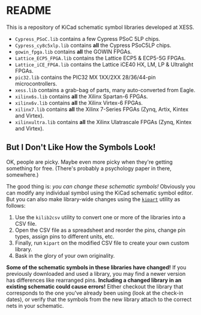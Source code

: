 # README

This is a repository of KiCad schematic symbol libraries developed at XESS.

* `Cypress_PSoC.lib` contains a few Cypress PSoC 5LP chips.
* `Cypress_cy8c5xlp.lib` contains **all** the Cypress PSoC5LP chips.
* `gowin_fpga.lib` contains **all** the GOWIN FPGAs.
* `Lattice_ECP5_FPGA.lib` contains the Lattice ECP5 & ECP5-5G FPGAs.
* `Lattice_iCE_FPGA.lib` contains the Lattice iCE40 HX, LM, LP & Ultralight FPGAs.
* `pic32.lib` contains the PIC32 MX 1XX/2XX 28/36/44-pin microcontrollers.
* `xess.lib` contains a grab-bag of parts, many auto-converted from Eagle. 
* `xilinx6s.lib` contains **all** the Xilinx Spartan-6 FPGAs.
* `xilinx6v.lib` contains **all** the Xilinx Virtex-6 FPGAs.
* `xilinx7.lib` contains **all** the Xilinx 7-Series FPGAs (Zynq, Artix, Kintex and Virtex).
* `xilinxultra.lib` contains **all** the Xilinx Ulatrascale FPGAs (Zynq, Kintex and Virtex).


## But I Don't Like How the Symbols Look!

OK, people are picky. Maybe even more picky when they're getting something for free.
(There's probably a psychology paper in there, somewhere.)

The good thing is: *you can change these schematic symbols!*
Obviously you can modify any individual symbol using the KiCad schematic symbol editor.
But you can also make library-wide changes using the [`kipart`](https://pypi.org/project/kipart/) utility as follows:

1. Use the `kilib2csv` utility to convert one or more of the libraries into a CSV file.
2. Open the CSV file as a spreadsheet and reorder the pins, change pin types, assign pins to different units, etc.
3. Finally, run `kipart` on the modified CSV file to create your own custom library.
4. Bask in the glory of your own originality.


**Some of the schematic symbols in these libraries have changed!**
If you previously downloaded and used a library, you may find a newer version has differences
like rearranged pins.
**Including a changed library in an existing schematic could cause errors!**
Either checkout the library that corresponds to the one you've already been using
(look at the check-in dates), or verify that the symbols from the new library attach to the correct
nets in your schematic.
